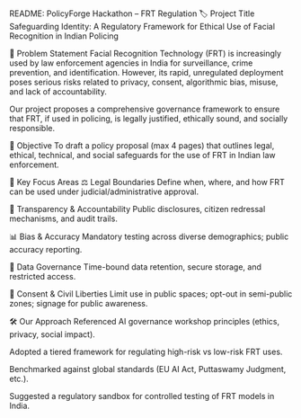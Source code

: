 README: PolicyForge Hackathon – FRT Regulation
🏷️ Project Title
Safeguarding Identity: A Regulatory Framework for Ethical Use of Facial Recognition in Indian Policing

🧠 Problem Statement
Facial Recognition Technology (FRT) is increasingly used by law enforcement agencies in India for surveillance, crime prevention, and identification. However, its rapid, unregulated deployment poses serious risks related to privacy, consent, algorithmic bias, misuse, and lack of accountability.

Our project proposes a comprehensive governance framework to ensure that FRT, if used in policing, is legally justified, ethically sound, and socially responsible.

🎯 Objective
To draft a policy proposal (max 4 pages) that outlines legal, ethical, technical, and social safeguards for the use of FRT in Indian law enforcement.

📑 Key Focus Areas
⚖️ Legal Boundaries
Define when, where, and how FRT can be used under judicial/administrative approval.

🧾 Transparency & Accountability
Public disclosures, citizen redressal mechanisms, and audit trails.

📊 Bias & Accuracy
Mandatory testing across diverse demographics; public accuracy reporting.

🔐 Data Governance
Time-bound data retention, secure storage, and restricted access.

🧍 Consent & Civil Liberties
Limit use in public spaces; opt-out in semi-public zones; signage for public awareness.

🛠️ Our Approach
Referenced AI governance workshop principles (ethics, privacy, social impact).

Adopted a tiered framework for regulating high-risk vs low-risk FRT uses.

Benchmarked against global standards (EU AI Act, Puttaswamy Judgment, etc.).

Suggested a regulatory sandbox for controlled testing of FRT models in India.
